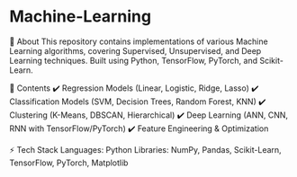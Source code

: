 # Machine-Learning
📌 About
This repository contains implementations of various Machine Learning algorithms, covering Supervised, Unsupervised, and Deep Learning techniques. Built using Python, TensorFlow, PyTorch, and Scikit-Learn.

📂 Contents
✔️ Regression Models (Linear, Logistic, Ridge, Lasso)
✔️ Classification Models (SVM, Decision Trees, Random Forest, KNN)
✔️ Clustering (K-Means, DBSCAN, Hierarchical)
✔️ Deep Learning (ANN, CNN, RNN with TensorFlow/PyTorch)
✔️ Feature Engineering & Optimization

⚡ Tech Stack
Languages: Python
Libraries: NumPy, Pandas, Scikit-Learn, TensorFlow, PyTorch, Matplotlib
